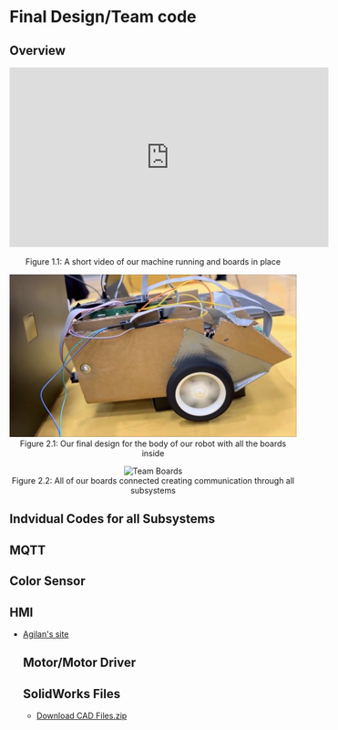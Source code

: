 # **Final Design/Team code**

## **Overview**

<div align="center">

<iframe width="560" height="315"
        src="https://www.youtube.com/embed/59AQpQhoQbQ?si=3Z9q4qeOMQNP5bYt"
        title="YouTube video player"
        frameborder="0"
        allow="accelerometer; autoplay; clipboard-write; encrypted-media; gyroscope; picture-in-picture; web-share"
        referrerpolicy="strict-origin-when-cross-origin"
        allowfullscreen>
</iframe>

Figure 1.1: A short video of our machine running and boards in place  

![Final Robot Design](/images/teamcar.png)  
Figure 2.1: Our final design for the body of our robot with all the boards inside

![Team Boards](/images/boards.jpg)  
Figure 2.2: All of our boards connected creating communication through all subsystems

</div>


   ## **Indvidual Codes for all Subsystems**


   ## **MQTT**

   ## **Color Sensor**

   ## **HMI**
- [Agilan's site](resources/code_esp32_oled-main2.zip)

   ## **Motor/Motor Driver**

  ## **SolidWorks Files**
  - [Download CAD Files.zip](resources/BoardHolder(1).SLDPRT.zip)
   
